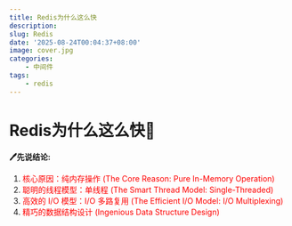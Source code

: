 ```yaml
---
title: Redis为什么这么快
description: 
slug: Redis
date: '2025-08-24T00:04:37+08:00'
image: cover.jpg
categories:
    - 中间件
tags:
    - redis
---
```


# Redis为什么这么快🚀

**🖊️先说结论:**
1. <span style="color:red;">核心原因：纯内存操作 (The Core Reason: Pure In-Memory Operation)</span>
2. <span style="color:red;">聪明的线程模型：单线程 (The Smart Thread Model: Single-Threaded)</span>
3. <span style="color:red;">高效的 I/O 模型：I/O 多路复用 (The Efficient I/O Model: I/O Multiplexing)</span>
4. <span style="color:red;">精巧的数据结构设计 (Ingenious Data Structure Design)</span>


